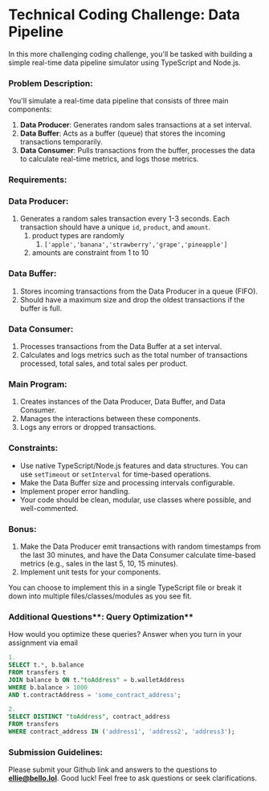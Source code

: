 # **Technical Coding Challenge: Data Pipeline**

In this more challenging coding challenge, you'll be tasked with building a simple real-time data pipeline simulator using TypeScript and Node.js.

### Problem Description:

You'll simulate a real-time data pipeline that consists of three main components:

1. **Data Producer**: Generates random sales transactions at a set interval.
2. **Data Buffer**: Acts as a buffer (queue) that stores the incoming transactions temporarily.
3. **Data Consumer**: Pulls transactions from the buffer, processes the data to calculate real-time metrics, and logs those metrics.

### Requirements:

### Data Producer:

1. Generates a random sales transaction every 1-3 seconds. Each transaction should have a unique `id`, `product`, and `amount`.
    1. product types are randomly 
        1. `['apple','banana','strawberry','grape','pineapple']`
    2. amounts are constraint from 1 to 10

### Data Buffer:

1. Stores incoming transactions from the Data Producer in a queue (FIFO).
2. Should have a maximum size and drop the oldest transactions if the buffer is full.

### Data Consumer:

1. Processes transactions from the Data Buffer at a set interval.
2. Calculates and logs metrics such as the total number of transactions processed, total sales, and total sales per product.

### Main Program:

1. Creates instances of the Data Producer, Data Buffer, and Data Consumer.
2. Manages the interactions between these components.
3. Logs any errors or dropped transactions.

### Constraints:

- Use native TypeScript/Node.js features and data structures. You can use `setTimeout` or `setInterval` for time-based operations.
- Make the Data Buffer size and processing intervals configurable.
- Implement proper error handling.
- Your code should be clean, modular, use classes where possible, and well-commented.

### Bonus:

1. Make the Data Producer emit transactions with random timestamps from the last 30 minutes, and have the Data Consumer calculate time-based metrics (e.g., sales in the last 5, 10, 15 minutes).
2. Implement unit tests for your components.

You can choose to implement this in a single TypeScript file or break it down into multiple files/classes/modules as you see fit. 

### Additional Questions**: Query Optimization**

How would you optimize these queries? Answer when you turn in your assignment via email

```sql
1.
SELECT t.*, b.balance
FROM transfers t
JOIN balance b ON t."toAddress" = b.walletAddress
WHERE b.balance > 1000
AND t.contractAddress = 'some_contract_address';
```

```sql
2.
SELECT DISTINCT "toAddress", contract_address
FROM transfers
WHERE contract_address IN ('address1', 'address2', 'address3');
```

### **Submission Guidelines:**

Please submit your Github link and answers to the questions to **[ellie@bello.lol](mailto:ellie@bello.lol)**. Good luck!  Feel free to ask questions or seek clarifications.